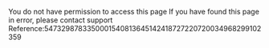 You do not have permission to access this page If you have found this page in error, please contact support Reference:5473298783350001540813645142418727220720034968299102359